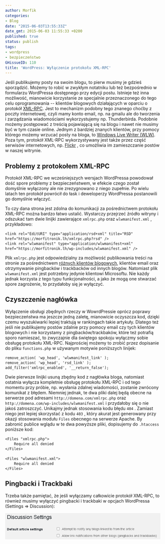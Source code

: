 ```yaml
---
author: Morfik
categories:
- Blog
date: "2015-06-03T13:55:33Z"
date_gmt: 2015-06-03 11:55:33 +0200
published: true
status: publish
tags:
- wordpress
- bezpieczeństwo
GHissueID: 110
title: 'WordPress: Wyłączenie protokołu XML-RPC'
---
```


Jeśli publikujemy posty na swoim blogu, to pierw musimy je gdzieś sporządzić. Możemy to robić w
zwykłym notatniku lub też bezpośrednio w formularzu WordPressa dostępnego przy edycji postu.
Istnieje też inna możliwość, mianowicie korzystanie ze specjalnie przeznaczonego do tego celu
oprogramowania -- klientów blogowych działających w oparciu o protokół
[XML-RPC](https://codex.wordpress.org/XML-RPC_Support). Jest to mechanizm podobny tego znanego
choćby z poczty internetowej, czyli mamy konto email, np. na gmailu ale do tworzenia i zarządzania
wiadomościami wykorzystujemy np. Thunderbirda. Podobnie możemy postępować z treścią pojawiającą się
na blogu i nawet nie musimy być w tym czasie online. Jednym z bardziej znanych klientów, przy pomocy
którego możemy wrzucać posty na bloga, to [Windows Live Writer
(WLW)](https://en.wordpress.com/windows-live-writer/). Poza tym, protokół XML-RPC wykorzystywany
jest także przez część serwisów internetowych, np.
[Flickr](https://www.flickr.com/services/api/request.xmlrpc.html) , co umożliwia im zamieszczanie
postów w naszej witrynie.

<!--more-->
## Problemy z protokołem XML-RPC

Protokół XML-RPC we wcześniejszych wersjach WordPressa powodował dość spore problemy z
bezpieczeństwem, w efekcie czego został domyślnie wyłączony ale nie zrezygnowano z niego zupełnie.
Po wielu latach ten protokół powrócił do łask i deweloperzy WordPressa postanowili go domyślnie
włączyć.

To czy dana strona jest zdolna do komunikacji za pośrednictwem protokołu XML-RPC można bardzo łatwo
ustalić. Wystarczy przejrzeć źródło witryny i odszukać tam dwie linijki zawierające `xmlrpc.php`
oraz `wlwmanifest.xml` ,
    przykładowo:

    <link rel="EditURI" type="application/rsd+xml" title="RSD" href="https://morfitronik.lh/xmlrpc.php?rsd" />
    <link rel="wlwmanifest" type="application/wlwmanifest+xml" href="https://morfitronik.lh/wp-includes/wlwmanifest.xml" />

Plik `xmlrpc.php` jest odpowiedzialny za możliwość publikowania treści na stronie za pośrednictwem
[różnych klientów blogowych](https://codex.wordpress.org/Weblog_Client), klientów email oraz
otrzymywanie pingbacków i trackbacków od innych blogów. Natomiast plik `wlwmanifest.xml` jest
potrzebny jedynie klientowi Microsoftu. Nie każdy jednak korzysta z tego typu funkcjonalności, a
jako że mogą one stwarzać spore zagrożenie, to przydałoby się je wyłączyć.

## Czyszczenie nagłówka

Wyłączenie obsługi zbędnych rzeczy w WowrdPressie oprócz poprawy bezpieczeństwa ma jeszcze jedną
zaletę, mianowicie oczyszcza kod, dzięki czemu wyszukiwarki lepiej traktują w rankingach takie
artykuły. Dlatego też jeśli nie publikujemy postów zdalnie przy pomocy email czy tych klientów
blogowych i nie korzystamy z pingbacków/trackbaków, które też potrafią sporo namieszać, to
zwyczajnie dla świętego spokoju wyłączmy sobie obsługę protokołu XML-RPC. Najprościej możemy to
zrobić przez dopisanie do pliku `functions.php` w używanym motywie poniższych linijek:

    remove_action( 'wp_head', 'wlwmanifest_link' );
    remove_action( 'wp_head', 'rsd_link' );
    add_filter('xmlrpc_enabled', '__return_false');

Dwie pierwsze linijki usuną zbędny kod z nagłówka bloga, natomiast ostatnia wyłącza kompletnie
obsługę protokołu XML-RPC i od tego momentu przy próbie, np. wysłania zdalnej wiadomości, zostanie
zwrócony komunikat z błędem. Niemniej jednak, te dwa pliki dalej będą obecne na serwerze pod
adresami `http://domena.com/xmlrpc.php` oraz `http://domena.com/wp-includes/wlwmanifest.xml` i
przydałoby się o nie jakoś zatroszczyć. Unikajmy jednak stosowania kodu błędu `404` . Zamiast niego
jest lepiej skorzystać z kodu `403` , który akurat jest generowany przy okazji stosowania modułu
`Files` obecnego na serwerze Apache. By zabronić publice wglądu w te dwa powyższe pliki, dopisujemy
do `.htaccess` poniższe kod:

    <Files "xmlrpc.php">
        Require all denied
    </Files>

    <Files "wlwmanifest.xml">
        Require all denied
    </Files>

## Pingbacki i Trackbaki

Trzeba także pamiętać, że jeśli wyłączamy całkowicie protokół XML-RPC, to również musimy wyłączyć
pingbacki i trackbaki w opcjach WordPressa (Settings => Discussion):

![](/img/2015/06/1.wordpress-xml-rpc-trackback.png#big)

